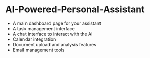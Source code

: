 # AI-Powered-Personal-Assistant

- A main dashboard page for your assistant
- A task management interface
- A chat interface to interact with the AI
- Calendar integration
- Document upload and analysis features
- Email management tools
